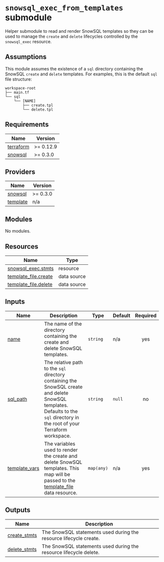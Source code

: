# `snowsql_exec_from_templates` submodule

Helper submodule to read and render SnowSQL templates so they can be used to
manage the `create` and `delete` lifecycles controlled by the `snowsql_exec`
resource.

## Assumptions

This module assumes the existence of a `sql` directory containing the
SnowSQL `create` and `delete` templates. For examples, this is the default `sql`
file structure:

```text
workspace-root
├── main.tf
└── sql
    └── [NAME]
        ├── create.tpl
        └── delete.tpl
```

<!-- BEGINNING OF PRE-COMMIT-TERRAFORM DOCS HOOK -->
## Requirements

| Name | Version |
|------|---------|
| <a name="requirement_terraform"></a> [terraform](#requirement\_terraform) | >= 0.12.9 |
| <a name="requirement_snowsql"></a> [snowsql](#requirement\_snowsql) | >= 0.3.0 |

## Providers

| Name | Version |
|------|---------|
| <a name="provider_snowsql"></a> [snowsql](#provider\_snowsql) | >= 0.3.0 |
| <a name="provider_template"></a> [template](#provider\_template) | n/a |

## Modules

No modules.

## Resources

| Name | Type |
|------|------|
| [snowsql_exec.stmts](https://registry.terraform.io/providers/aidanmelen/snowsql/latest/docs/resources/exec) | resource |
| [template_file.create](https://registry.terraform.io/providers/hashicorp/template/latest/docs/data-sources/file) | data source |
| [template_file.delete](https://registry.terraform.io/providers/hashicorp/template/latest/docs/data-sources/file) | data source |

## Inputs

| Name | Description | Type | Default | Required |
|------|-------------|------|---------|:--------:|
| <a name="input_name"></a> [name](#input\_name) | The name of the directory containing the create and delete SnowSQL templates. | `string` | n/a | yes |
| <a name="input_sql_path"></a> [sql\_path](#input\_sql\_path) | The relative path to the `sql` directory containing the SnowSQL create and delete SnowSQL templates. Defaults to the `sql` directory in the root of your Terraform workspace. | `string` | `null` | no |
| <a name="input_template_vars"></a> [template\_vars](#input\_template\_vars) | The variables used to render the create and delete SnowSQL templates. This map will be passed to the [template\_file](https://registry.terraform.io/providers/hashicorp/template/latest/docs/data-sources/file#vars) data resource. | `map(any)` | n/a | yes |

## Outputs

| Name | Description |
|------|-------------|
| <a name="output_create_stmts"></a> [create\_stmts](#output\_create\_stmts) | The SnowSQL statements used during the resource lifecycle create. |
| <a name="output_delete_stmts"></a> [delete\_stmts](#output\_delete\_stmts) | The SnowSQL statements used during the resource lifecycle delete. |
<!-- END OF PRE-COMMIT-TERRAFORM DOCS HOOK -->
